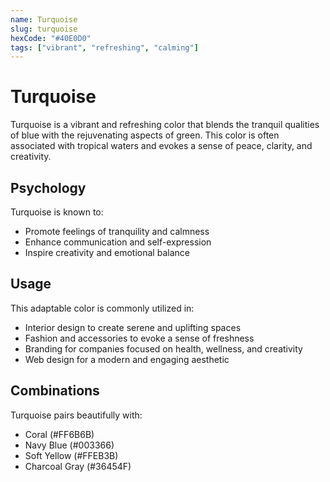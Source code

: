 ```yaml
---
name: Turquoise
slug: turquoise
hexCode: "#40E0D0"
tags: ["vibrant", "refreshing", "calming"]
---
```


# Turquoise

Turquoise is a vibrant and refreshing color that blends the tranquil qualities of blue with the rejuvenating aspects of green. This color is often associated with tropical waters and evokes a sense of peace, clarity, and creativity.

## Psychology

Turquoise is known to:
- Promote feelings of tranquility and calmness
- Enhance communication and self-expression
- Inspire creativity and emotional balance

## Usage

This adaptable color is commonly utilized in:
- Interior design to create serene and uplifting spaces
- Fashion and accessories to evoke a sense of freshness
- Branding for companies focused on health, wellness, and creativity
- Web design for a modern and engaging aesthetic

## Combinations

Turquoise pairs beautifully with:
- Coral (#FF6B6B)
- Navy Blue (#003366)
- Soft Yellow (#FFEB3B)
- Charcoal Gray (#36454F)